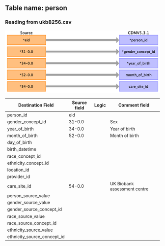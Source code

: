 ## Table name: person

### Reading from ukb8256.csv

![](_files/image1.png)

| Destination Field | Source field | Logic | Comment field |
| --- | --- | --- | --- |
| person_id | eid |  |  |
| gender_concept_id | 31-0.0 |  | Sex |
| year_of_birth | 34-0.0 |  | Year of birth |
| month_of_birth | 52-0.0 |  | Month of birth |
| day_of_birth |  |  |  |
| birth_datetime |  |  |  |
| race_concept_id |  |  |  |
| ethnicity_concept_id |  |  |  |
| location_id |  |  |  |
| provider_id |  |  |  |
| care_site_id | 54-0.0 |  | UK Biobank assessment centre |
| person_source_value |  |  |  |
| gender_source_value |  |  |  |
| gender_source_concept_id |  |  |  |
| race_source_value |  |  |  |
| race_source_concept_id |  |  |  |
| ethnicity_source_value |  |  |  |
| ethnicity_source_concept_id |  |  |  |

